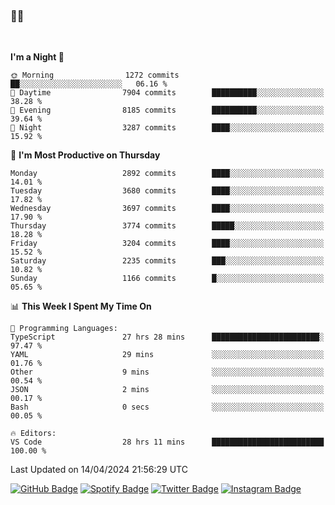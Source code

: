 ### 🤙🍺

<!-- <a href="https://github-readme-stats.vercel.app/api?username=hzak2xx&count_private=true&show_icons=true&theme=dracula">
  <img align="center" src="https://github-readme-stats.vercel.app/api?username=hzak2xx&count_private=true&show_icons=true&theme=dracula" />
</a>
</br> -->
</br>

<!--START_SECTION:waka-->
**I'm a Night 🦉** 

```text
🌞 Morning                1272 commits        ██░░░░░░░░░░░░░░░░░░░░░░░   06.16 % 
🌆 Daytime                7904 commits        ██████████░░░░░░░░░░░░░░░   38.28 % 
🌃 Evening                8185 commits        ██████████░░░░░░░░░░░░░░░   39.64 % 
🌙 Night                  3287 commits        ████░░░░░░░░░░░░░░░░░░░░░   15.92 % 
```
📅 **I'm Most Productive on Thursday** 

```text
Monday                   2892 commits        ████░░░░░░░░░░░░░░░░░░░░░   14.01 % 
Tuesday                  3680 commits        ████░░░░░░░░░░░░░░░░░░░░░   17.82 % 
Wednesday                3697 commits        ████░░░░░░░░░░░░░░░░░░░░░   17.90 % 
Thursday                 3774 commits        █████░░░░░░░░░░░░░░░░░░░░   18.28 % 
Friday                   3204 commits        ████░░░░░░░░░░░░░░░░░░░░░   15.52 % 
Saturday                 2235 commits        ███░░░░░░░░░░░░░░░░░░░░░░   10.82 % 
Sunday                   1166 commits        █░░░░░░░░░░░░░░░░░░░░░░░░   05.65 % 
```


📊 **This Week I Spent My Time On** 

```text
💬 Programming Languages: 
TypeScript               27 hrs 28 mins      ████████████████████████░   97.47 % 
YAML                     29 mins             ░░░░░░░░░░░░░░░░░░░░░░░░░   01.76 % 
Other                    9 mins              ░░░░░░░░░░░░░░░░░░░░░░░░░   00.54 % 
JSON                     2 mins              ░░░░░░░░░░░░░░░░░░░░░░░░░   00.17 % 
Bash                     0 secs              ░░░░░░░░░░░░░░░░░░░░░░░░░   00.05 % 

🔥 Editors: 
VS Code                  28 hrs 11 mins      █████████████████████████   100.00 % 
```


 Last Updated on 14/04/2024 21:56:29 UTC
<!--END_SECTION:waka-->

[![GitHub Badge](https://img.shields.io/badge/GitHub-100000?style=for-the-badge&logo=github&logoColor=white)](https://github.com/hzak2xx)
[![Spotify Badge](https://img.shields.io/badge/Spotify-1ED760?&style=for-the-badge&logo=spotify&logoColor=white)](https://open.spotify.com/user/uf90s6sbbh75a1mt44clkhkvf)
[![Twitter Badge](https://img.shields.io/badge/Twitter-1DA1F2?style=for-the-badge&logo=twitter&logoColor=white)](https://twitter.com/hzak2xx)
[![Instagram Badge](https://img.shields.io/badge/Instagram-E4405F?style=for-the-badge&logo=instagram&logoColor=white)](https://www.instagram.com/hzak2xx/)
